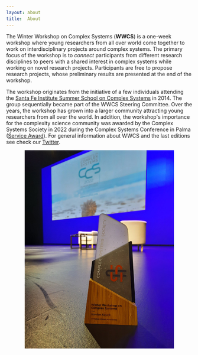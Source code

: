 ```yaml
---
layout: about
title:  About
---
```


The Winter Workshop on Complex Systems (**WWCS**) is a one-week workshop where young researchers from all over world come together to work on interdisciplinary projects around complex systems. The primary focus of the workshop is to *connect* participants from different research disciplines to peers with a shared interest in complex systems while working on novel research projects. Participants are free to propose research projects, whose preliminary results are presented at the end of the workshop.

The workshop originates from the initiative of a few individuals attending the [Santa Fe Institute Summer School on Complex Systems](https://www.santafe.edu/engage/learn/programs/sfi-complex-systems-summer-school) in 2014. The group sequentially became part of the WWCS Steering Committee. Over the years, the workshop has grown into a larger community attracting young researchers from all over the world. In addition, the workshop's importance for the complexity science community was awarded by the Complex Systems Society in 2022 during the Complex Systems Conference in Palma ([Service Award](https://cssociety.org/event/c08452ce-9986-4bf7-8b33-cb72a9bb50c9)). For general information about WWCS and the last editions see check our [Twitter](https://twitter.com/winter_complex).

<center>
<img src="/assets/image24/award.jpeg" width="80%"/>
</center>
